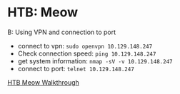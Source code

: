 # HTB: Meow

B: Using VPN and connection to port


- connect to vpn: ```sudo openvpn 10.129.148.247```
- Check connection speed: ```ping 10.129.148.247```
- get system information: ```nmap -sV -v 10.129.148.247```
- connect to port: ```telnet 10.129.148.247```


[HTB Meow Walkthrough](https://www.youtube.com/watch?v=R3kR3mB3BT4)

